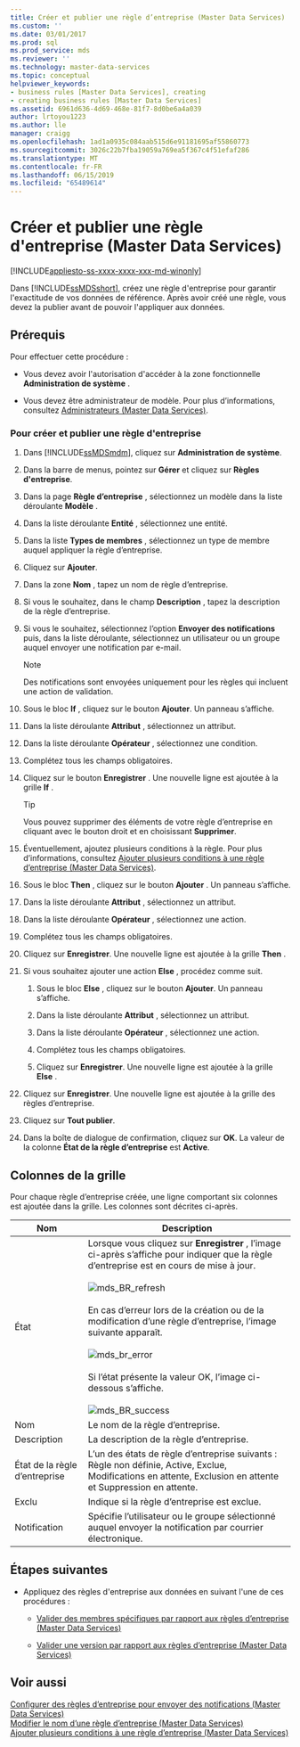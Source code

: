 ```yaml
---
title: Créer et publier une règle d’entreprise (Master Data Services) | Microsoft Docs
ms.custom: ''
ms.date: 03/01/2017
ms.prod: sql
ms.prod_service: mds
ms.reviewer: ''
ms.technology: master-data-services
ms.topic: conceptual
helpviewer_keywords:
- business rules [Master Data Services], creating
- creating business rules [Master Data Services]
ms.assetid: 6961d636-4d69-468e-81f7-8d0be6a4a039
author: lrtoyou1223
ms.author: lle
manager: craigg
ms.openlocfilehash: 1ad1a0935c084aab515d6e91181695af55860773
ms.sourcegitcommit: 3026c22b7fba19059a769ea5f367c4f51efaf286
ms.translationtype: MT
ms.contentlocale: fr-FR
ms.lasthandoff: 06/15/2019
ms.locfileid: "65489614"
---
```

# <a name="create-and-publish-a-business-rule-master-data-services"></a>Créer et publier une règle d'entreprise (Master Data Services)

[!INCLUDE[appliesto-ss-xxxx-xxxx-xxx-md-winonly](../includes/appliesto-ss-xxxx-xxxx-xxx-md-winonly.md)]

  Dans [!INCLUDE[ssMDSshort](../includes/ssmdsshort-md.md)], créez une règle d'entreprise pour garantir l'exactitude de vos données de référence. Après avoir créé une règle, vous devez la publier avant de pouvoir l'appliquer aux données.  
  
## <a name="prerequisites"></a>Prérequis  
 Pour effectuer cette procédure :  
  
-   Vous devez avoir l'autorisation d'accéder à la zone fonctionnelle **Administration de système** .  
  
-   Vous devez être administrateur de modèle. Pour plus d’informations, consultez [Administrateurs &#40;Master Data Services&#41;](../master-data-services/administrators-master-data-services.md).  
  
### <a name="to-create-and-publish-a-business-rule"></a>Pour créer et publier une règle d'entreprise  
  
1.  Dans [!INCLUDE[ssMDSmdm](../includes/ssmdsmdm-md.md)], cliquez sur **Administration de système**.  
  
2.  Dans la barre de menus, pointez sur **Gérer** et cliquez sur **Règles d'entreprise**.  
  
3.  Dans la page **Règle d’entreprise** , sélectionnez un modèle dans la liste déroulante **Modèle** .  
  
4.  Dans la liste déroulante **Entité** , sélectionnez une entité.  
  
5.  Dans la liste **Types de membres** , sélectionnez un type de membre auquel appliquer la règle d’entreprise.  
  
6.  Cliquez sur **Ajouter**.  
  
7.  Dans la zone **Nom** , tapez un nom de règle d’entreprise.  
  
8.  Si vous le souhaitez, dans le champ **Description** , tapez la description de la règle d’entreprise.  
  
9. Si vous le souhaitez, sélectionnez l’option **Envoyer des notifications** puis, dans la liste déroulante, sélectionnez un utilisateur ou un groupe auquel envoyer une notification par e-mail.  
  
    > [!NOTE]  
    >  Des notifications sont envoyées uniquement pour les règles qui incluent une action de validation.  
  
10. Sous le bloc **If** , cliquez sur le bouton **Ajouter**. Un panneau s’affiche.  
  
11. Dans la liste déroulante **Attribut** , sélectionnez un attribut.  
  
12. Dans la liste déroulante **Opérateur** , sélectionnez une condition.  
  
13. Complétez tous les champs obligatoires.  
  
14. Cliquez sur le bouton **Enregistrer** . Une nouvelle ligne est ajoutée à la grille **If** .  
  
    > [!TIP]  
    >  Vous pouvez supprimer des éléments de votre règle d’entreprise en cliquant avec le bouton droit et en choisissant **Supprimer**.  
  
15. Éventuellement, ajoutez plusieurs conditions à la règle. Pour plus d’informations, consultez [Ajouter plusieurs conditions à une règle d’entreprise &#40;Master Data Services&#41;](../master-data-services/add-multiple-conditions-to-a-business-rule-master-data-services.md).  
  
16. Sous le bloc **Then** , cliquez sur le bouton **Ajouter** . Un panneau s’affiche.  
  
17. Dans la liste déroulante **Attribut** , sélectionnez un attribut.  
  
18. Dans la liste déroulante **Opérateur** , sélectionnez une action.  
  
19. Complétez tous les champs obligatoires.  
  
20. Cliquez sur **Enregistrer**. Une nouvelle ligne est ajoutée à la grille **Then** .  
  
21. Si vous souhaitez ajouter une action **Else** , procédez comme suit.  
  
    1.  Sous le bloc **Else** , cliquez sur le bouton **Ajouter**. Un panneau s’affiche.  
  
    2.  Dans la liste déroulante **Attribut** , sélectionnez un attribut.  
  
    3.  Dans la liste déroulante **Opérateur** , sélectionnez une action.  
  
    4.  Complétez tous les champs obligatoires.  
  
    5.  Cliquez sur **Enregistrer**. Une nouvelle ligne est ajoutée à la grille **Else** .  
  
22. Cliquez sur **Enregistrer**. Une nouvelle ligne est ajoutée à la grille des règles d’entreprise.  
  
23. Cliquez sur **Tout publier**.  
  
24. Dans la boîte de dialogue de confirmation, cliquez sur **OK**. La valeur de la colonne **État de la règle d’entreprise** est **Active**.  
  
## <a name="grid-columns"></a>Colonnes de la grille  
 Pour chaque règle d’entreprise créée, une ligne comportant six colonnes est ajoutée dans la grille. Les colonnes sont décrites ci-après.  
  
|Nom|Description|  
|----------|-----------------|  
|État|Lorsque vous cliquez sur **Enregistrer** , l’image ci-après s’affiche pour indiquer que la règle d’entreprise est en cours de mise à jour.<br /><br /> ![mds_BR_refresh](../master-data-services/media/mds-br-refresh.png "mds_BR_refresh")<br /><br /> En cas d’erreur lors de la création ou de la modification d’une règle d’entreprise, l’image suivante apparaît.<br /><br /> ![mds_br_error](../master-data-services/media/mds-br-error.png "mds_br_error")<br /><br /> Si l’état présente la valeur OK, l’image ci-dessous s’affiche.<br /><br /> ![mds_BR_success](../master-data-services/media/mds-br-success.png "mds_BR_success")|  
|Nom|Le nom de la règle d’entreprise.|  
|Description|La description de la règle d’entreprise.|  
|État de la règle d’entreprise|L’un des états de règle d’entreprise suivants : Règle non définie, Active, Exclue, Modifications en attente, Exclusion en attente et Suppression en attente.|  
|Exclu|Indique si la règle d’entreprise est exclue.|  
|Notification|Spécifie l’utilisateur ou le groupe sélectionné auquel envoyer la notification par courrier électronique.|  
  
## <a name="next-steps"></a>Étapes suivantes  
  
-   Appliquez des règles d'entreprise aux données en suivant l'une de ces procédures :  
  
    -   [Valider des membres spécifiques par rapport aux règles d’entreprise &#40;Master Data Services&#41;](../master-data-services/validate-specific-members-against-business-rules-master-data-services.md)  
  
    -   [Valider une version par rapport aux règles d’entreprise &#40;Master Data Services&#41;](../master-data-services/validate-a-version-against-business-rules-master-data-services.md)  
  
## <a name="see-also"></a>Voir aussi  
 [Configurer des règles d’entreprise pour envoyer des notifications &#40;Master Data Services&#41;](../master-data-services/configure-business-rules-to-send-notifications-master-data-services.md)   
 [Modifier le nom d’une règle d’entreprise &#40;Master Data Services&#41;](../master-data-services/change-a-business-rule-name-master-data-services.md)   
 [Ajouter plusieurs conditions à une règle d’entreprise &#40;Master Data Services&#41;](../master-data-services/add-multiple-conditions-to-a-business-rule-master-data-services.md)  
  
  
